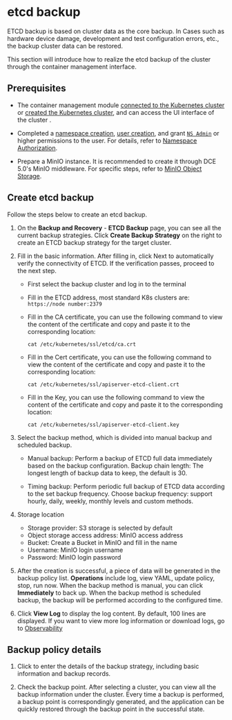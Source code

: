 # etcd backup

ETCD backup is based on cluster data as the core backup. In Cases such as hardware device damage, development and test configuration errors, etc., the backup cluster data can be restored.

This section will introduce how to realize the etcd backup of the cluster through the container management interface.

## Prerequisites

- The container management module [connected to the Kubernetes cluster](../clusters/integrate-cluster.md) or [created the Kubernetes cluster](../clusters/create-cluster.md), and can access the UI interface of the cluster .

- Completed a [namespace creation](../namespaces/createns.md), [user creation](../../../ghippo/user-guide/access-control/user.md), and grant [`NS Admin`](../permissions/permission-brief.md#ns-admin) or higher permissions to the user. For details, refer to [Namespace Authorization](../permissions/cluster-ns-auth.md).

- Prepare a MinIO instance. It is recommended to create it through DCE 5.0's MinIO middleware. For specific steps, refer to [MinIO Object Storage](../../../middleware/minio/user-guide/create.md).

## Create etcd backup

Follow the steps below to create an etcd backup.

1. On the __Backup and Recovery__ - __ETCD Backup__ page, you can see all the current backup strategies. Click __Create Backup Strategy__ on the right to create an ETCD backup strategy for the target cluster.

    

2. Fill in the basic information. After filling in, click Next to automatically verify the connectivity of ETCD. If the verification passes, proceed to the next step.
   
    - First select the backup cluster and log in to the terminal
    - Fill in the ETCD address, most standard K8s clusters are: `https://node number:2379` 
    - Fill in the CA certificate, you can use the following command to view the content of the certificate and copy and paste it to the corresponding location:

        ```shell
        cat /etc/kubernetes/ssl/etcd/ca.crt
        ```

    - Fill in the Cert certificate, you can use the following command to view the content of the certificate and copy and paste it to the corresponding location:

        ```shell
        cat /etc/kubernetes/ssl/apiserver-etcd-client.crt
        ```

    - Fill in the Key, you can use the following command to view the content of the certificate and copy and paste it to the corresponding location:

        ```shell
        cat /etc/kubernetes/ssl/apiserver-etcd-client.key
        ```

        

3. Select the backup method, which is divided into manual backup and scheduled backup.
   
    - Manual backup: Perform a backup of ETCD full data immediately based on the backup configuration. Backup chain length: The longest length of backup data to keep, the default is 30.
  
        

    - Timing backup: Perform periodic full backup of ETCD data according to the set backup frequency. Choose backup frequency: support hourly, daily, weekly, monthly levels and custom methods.

        

4. Storage location
   
    - Storage provider: S3 storage is selected by default
    - Object storage access address: MinIO access address
    - Bucket: Create a Bucket in MinIO and fill in the name
    - Username: MinIO login username
    - Password: MinIO login password
   
        

5. After the creation is successful, a piece of data will be generated in the backup policy list. __Operations__ include log, view YAML, update policy, stop, run now. When the backup method is manual, you can click __Immediately__ to back up. When the backup method is scheduled backup, the backup will be performed according to the configured time.

    

6. Click __View Log__ to display the log content. By default, 100 lines are displayed. If you want to view more log information or download logs, go to [Observability](https://demo-dev.daocloud.io/insight/logs?filterType=workload&cluster=chenwen-test&namespace=kpanda-system&workloadKind=deployment&workload=chenwen-test-etcd-backup&pod=chenwen-test-etcd-backup-5cf6d6bdfc-xstkx&container=backup-restore)

    

## Backup policy details

1. Click to enter the details of the backup strategy, including basic information and backup records.

    

2. Check the backup point. After selecting a cluster, you can view all the backup information under the cluster. Every time a backup is performed, a backup point is correspondingly generated, and the application can be quickly restored through the backup point in the successful state.
   
    